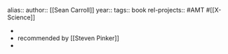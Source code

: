 alias::
author:: [[Sean Carroll]]
year::
tags:: book
rel-projects:: #AMT #[[X-Science]]



-
- recommended by [[Steven Pinker]]
-
